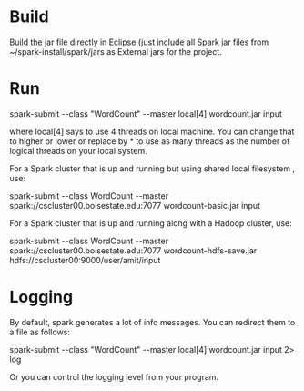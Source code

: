 
Build
=====

Build the jar file directly in Eclipse (just include all Spark jar files from
~/spark-install/spark/jars as External jars for the project.

Run
===

spark-submit --class "WordCount" --master local[4] wordcount.jar input

where local[4] says to use 4 threads on local machine. You can change that to higher or lower
or replace by * to use as many threads as the number of logical threads on your local system.

For a Spark cluster that is up and running but using shared local filesystem , use:

spark-submit --class WordCount --master spark://cscluster00.boisestate.edu:7077 wordcount-basic.jar input


For a Spark cluster that is up and running along with a Hadoop cluster, use:

spark-submit --class WordCount --master spark://cscluster00.boisestate.edu:7077 wordcount-hdfs-save.jar hdfs://cscluster00:9000/user/amit/input


Logging
=======

By default, spark generates a lot of info messages. You can redirect them to a file as follows:

spark-submit --class "WordCount" --master local[4]  wordcount.jar input  2> log

Or you can control the logging level from your program.

